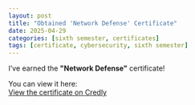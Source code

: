 ```yaml
---
layout: post
title: "Obtained 'Network Defense' Certificate"
date: 2025-04-29
categories: [sixth semester, certificates]
tags: [certificate, cybersecurity, sixth semester]
---
```


I’ve earned the **"Network Defense"** certificate!

You can view it here:  
[View the certificate on Credly](https://www.credly.com/badges/9c9dfe5b-9f3a-4fda-a089-4defcfa10705)

